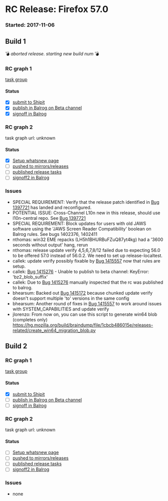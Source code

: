 # RC Release: Firefox 57.0

### Started: 2017-11-06

## Build 1
:bomb: _aborted release. starting new build num_ :bomb:

### RC graph 1
[task group](https://tools.taskcluster.net/push-inspector/#/C4u-oWlDRqSU3QIYaIFv6Q)

#### Status
- [x] [submit to Shipit](https://wiki.mozilla.org/Release:Release_Automation_on_Mercurial:Starting_a_Release#Submit_to_Ship_It)
- [x] [publish in Balrog on Beta channel](../how-tos/relpro.md#4-publish-release)
- [x] [signoff in Balrog](../how-tos/relpro.md#3-signoffs)

### RC graph 2
task graph url: unknown

#### Status
- [x] [Setup whatsnew page](https://wiki.mozilla.org/Release:Release_Automation_on_Mercurial:Updates_through_Shipping#Set-up_whatsnew_page)
- [ ] [pushed to mirrors/releases](../how-tos/relpro.md#2-push-to-releases-dir-mirrors)
- [ ] [published release tasks](../how-tos/relpro.md#4-publish-release)
- [ ] [signoff2 in Balrog](../how-tos/relpro.md#3-signoffs)

### Issues
- SPECIAL REQUIREMENT: Verify that the release patch identified in [Bug 1397721](https://bugzilla.mozilla.org/show_bug.cgi?id=1397721#c17) has landed and reconfigured.
- POTENTIAL ISSUE: Cross-Channel L10n new in this release, should use l10n-central repo. See [Bug 1397721](https://bugzil.la/1397721)
- SPECIAL REQUIREMENT: Block updates for users with old JAWS software using the 'JAWS Screen Reader Compatibility' boolean on Balrog rules. See bugs 1402376, 1402411
- nthomas: win32 EME repacks (LH5h1BHURBuFZuQ87yt4kg) had a '3600 seconds without output' hang, rerun
- nthomas: release update verify 4,5,6,7,8/12 failed due to expecting 56.0 to be offered 57.0 instead of 56.0.2. We need to set up release-localtest.
- callek: update verify possibly fixable by [Bug 1415557](https://bugzil.la/1415557) now that rules are setup.
- callek: [Bug 1415276](https://bugzil.la/1415276) - Unable to publish to beta channel: KeyError: 'bz2_blob_suffix'
- callek: Due to [Bug 1415276](https://bugzil.la/1415276) manually inspected that the rc was published to balrog.
- bhearsum: Backed out [Bug 1415172](https://bugzil.la/1415172) because chunked update verify doesn't support multiple 'to' versions in the same config
- bhearsum: Another round of fixes in [Bug 1415557](https://bugzil.la/1415557) to work around issues with SYSTEM_CAPABILITIES and update verify
- jlorenzo: From now on, you can use this script to generate win64 blob (completes only) https://hg.mozilla.org/build/braindump/file/1cbcb486015e/releases-related/create_win64_migration_blob.py
## Build 2

### RC graph 1
[task group](https://tools.taskcluster.net/push-inspector/#/GOcOYRZQRqqtMKq09A-1sg)

#### Status
- [x] [submit to Shipit](https://wiki.mozilla.org/Release:Release_Automation_on_Mercurial:Starting_a_Release#Submit_to_Ship_It)
- [ ] [publish in Balrog on Beta channel](../how-tos/relpro.md#4-publish-release)
- [ ] [signoff in Balrog](../how-tos/relpro.md#3-signoffs)

### RC graph 2
task graph url: unknown

#### Status
- [ ] [Setup whatsnew page](https://wiki.mozilla.org/Release:Release_Automation_on_Mercurial:Updates_through_Shipping#Set-up_whatsnew_page)
- [ ] [pushed to mirrors/releases](../how-tos/relpro.md#2-push-to-releases-dir-mirrors)
- [ ] [published release tasks](../how-tos/relpro.md#4-publish-release)
- [ ] [signoff2 in Balrog](../how-tos/relpro.md#3-signoffs)

### Issues
- none
